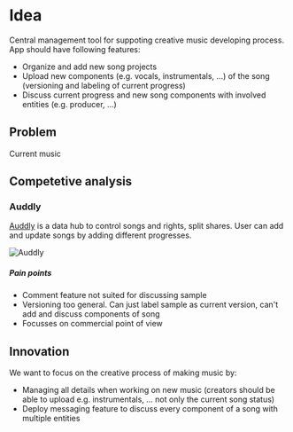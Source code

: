 # Idea
Central management tool for suppoting creative music developing process. App should have following features:

* Organize and add new song projects
* Upload new components (e.g. vocals, instrumentals, ...) of the song (versioning and labeling of current progress)
* Discuss current progress and new song components with involved entities (e.g. producer, ...)

## Problem
Current music 

## Competetive analysis

### Auddly
[Auddly](https://auddly.com/) is a data hub to control songs and rights, split shares. User can add and update songs by adding different progresses.

![Auddly](./imgs/auddly.png)

##### Pain points
* Comment feature not suited for discussing sample
* Versioning too general. Can just label sample as current version, can't add and discuss components of song
* Focusses on commercial point of view


## Innovation
We want to focus on the creative process of making music by:

* Managing all details when working on new music (creators should be able to upload e.g. instrumentals, ... not only the current song status)
* Deploy messaging feature to discuss every component of a song with multiple entities
